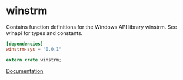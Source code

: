 # winstrm #
Contains function definitions for the Windows API library winstrm. See winapi for types and constants.

```toml
[dependencies]
winstrm-sys = "0.0.1"
```

```rust
extern crate winstrm;
```

[Documentation](https://retep998.github.io/doc/winstrm/)
